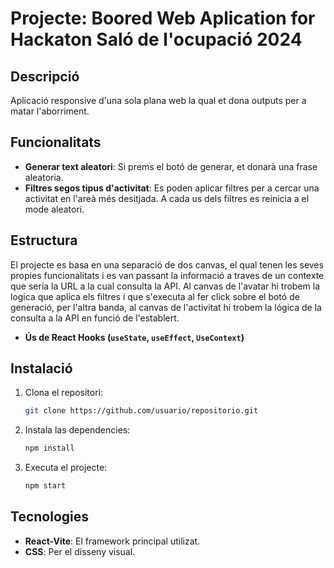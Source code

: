 # Projecte: Boored Web Aplication for Hackaton Saló de l'ocupació 2024

## Descripció
Aplicació responsive d'una sola plana web la qual et dona outputs per a matar l'aborriment.


## Funcionalitats

- **Generar text aleatori**: Si prems el botó de generar, et donarà una frase aleatoria.
- **Filtres segos tipus d'activitat**: Es poden aplicar filtres per a cercar una activitat en l'areà més desitjada. A cada us dels filtres es reinicia a el mode aleatori.


## Estructura

El projecte es basa en una separació de dos canvas, el qual tenen les seves propies funcionalitats i es van passant la informació a traves de un contexte que sería la URL a la cual consulta la API. 
Al canvas de l'avatar hi trobem la logica que aplica els filtres i que s'executa al fer click sobre el botó de generació, per l'altra banda, al canvas de l'activitat hi trobem la lógica de la consulta a la API en funció de l'establert. 

- **Ús de React Hooks (`useState`, `useEffect`, `UseContext`)** 
  
## Instalació

1. Clona el repositori:
    ```bash
    git clone https://github.com/usuario/repositorio.git
    ```
2. Instala las dependencies:
    ```bash
    npm install
    ```
3. Executa el projecte:
    ```bash
    npm start
    ```

## Tecnologies

- **React-Vite**: El framework principal utilizat.
- **CSS**: Per el disseny visual. 

